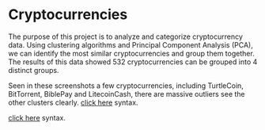 # Cryptocurrencies
The purpose of this project is to analyze and categorize cryptocurrency data. Using clustering algorithms and Principal Component Analysis (PCA), we can identify the most similar cryptocurrencies and group them together. The results of this data showed 532 cryptocurrencies can be grouped into 4 distinct groups.

Seen in these screenshots a few cryptocurrencies, including TurtleCoin, BitTorrent, BiblePay and LitecoinCash, there  are massive outliers see the other clusters clearly. 
[click here]([image_url](https://github.com/DeloxyAdeola/Cryptocurrencies/blob/main/fig/fig%205.png)) syntax.


[click here]([image_url](https://github.com/DeloxyAdeola/Cryptocurrencies/blob/main/fig/fig%207.png)) syntax.
